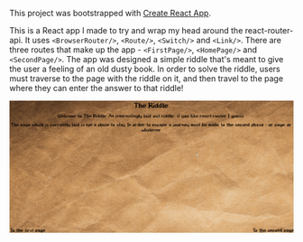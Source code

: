 This project was bootstrapped with [Create React App](https://github.com/facebook/create-react-app).

This is a React app I made to try and wrap my head around the react-router-api. It uses `<BrowserRouter/>`, `<Route/>`, `<Switch/>` and 
`<Link/>`. There are three routes that make up the app - `<FirstPage/>`, `<HomePage/>` and `<SecondPage/>`. The app was designed a simple riddle that's meant to give the user a feeling of an old dusty book. In order to solve the riddle, users must traverse to the page with the riddle on it, and then travel to the page where they can enter the answer to that riddle!

![GIF of app functionality](./demo.gif)